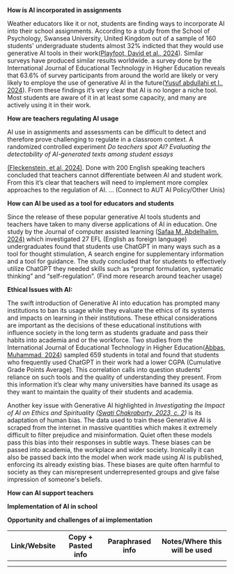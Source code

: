 **How is AI incorporated in assignments**

Weather educators like it or not, students are finding ways to incorporate AI into their school assignments. According to a study from the School of Psychology, Swansea University, United Kingdom out of a sample of 160 students' undergraduate students almost 32% indicted that they would use generative AI tools in their work([Playfoot, David et al., 2024](https://www.scopus.com/record/display.uri?eid=2-s2.0-85190779688&origin=resultslist&sort=plf-f&src=s&sid=059b8e81ec17e6cfa3d9a60635ee2ad0&sot=b&sdt=b&s=TITLE-ABS-KEY%28ai+assignments%29&sl=29&sessionSearchId=059b8e81ec17e6cfa3d9a60635ee2ad0&relpos=1)). Similar surveys have produced similar results worldwide. a survey done by the International Journal of Educational Technology in Higher Education reveals that 63.6% of survey participants from around the world are likely or very likely to employe the use of generative AI in the future([Yusuf abdullahi et l., 2024](https://www.scopus.com/record/display.uri?eid=2-s2.0-85188508655&origin=resultslist&sort=plf-f&src=s&sid=059b8e81ec17e6cfa3d9a60635ee2ad0&sot=b&sdt=b&s=TITLE-ABS-KEY%28ai+AND+usage%29&sl=29&sessionSearchId=059b8e81ec17e6cfa3d9a60635ee2ad0&relpos=7)). From these findings it’s very clear that AI is no longer a niche tool. Most students are aware of it in at least some capacity, and many are actively using it in their work.

**How are teachers regulating AI usage**

AI use in assignments and assessments can be difficult to detect and therefore prove challenging to regulate in a classroom context. A randomized controlled experiment _Do teachers spot AI? Evaluating the detectability of AI-generated texts among student essays_

[(Fleckenstein, et al, 2024)](https://www.sciencedirect.com/science/article/pii/S2666920X24000109?via%3Dihub). Done with 200 English speaking teachers concluded that teachers cannot differentiate between AI and student work. From this it’s clear that teachers will need to implement more complex approaches to the regulation of AI. ... (Connect to AUT AI Policy/Other Unis)

**How can AI be used as a tool for educators and students**

Since the release of these popular generative AI tools students and teachers have taken to many diverse applications of AI in education. One study by the Journal of computer assisted learning ([Safaa M. Abdelhalim, 2024)](https://onlinelibrary.wiley.com/doi/10.1111/jcal.12948) which investigated 27 EFL (English as foreign language) undergraduates found that students use ChatGPT in many ways such as a tool for thought stimulation, A search engine for supplementary information and a tool for guidance. The study concluded that for students to effectively utilize ChatGPT they needed skills such as “prompt formulation, systematic thinking” and “self-regulation”. (Find more research around teacher usage)

**Ethical Issues with AI:**

The swift introduction of Generative AI into education has prompted many institutions to ban its usage while they evaluate the ethics of its systems and impacts on learning in their institutions. These ethical considerations are important as the decisions of these educational institutions with influence society in the long term as students graduate and pass their habits into academia and or the workforce. Two studies from the International Journal of Educational Technology in Higher Education([Abbas, Muhammad, 2024](https://link.springer.com/content/pdf/10.1186/s41239-024-00444-7.pdf)) sampled 659 students in total and found that students who frequently used ChatGPT in their work had a lower CGPA (Cumulative Grade Points Average). This correlation calls into question students' reliance on such tools and the quality of understanding they present. From this information it’s clear why many universities have banned its usage as they want to maintain the quality of their students and academia.

Another key issue with Generative AI highlighted in _Investigating the Impact of AI on Ethics and Spirituality (_[_Swati Chakraborty, 2023, c. 2_](https://www.igi-global.com/gateway/book/318133)_)_ is its adaptation of human bias. The data used to train these Generative AI is scraped from the internet in massive quantities which makes it extremely difficult to filter prejudice and misinformation. Quiet often these models pass this bias into their responses in subtle ways. These biases can be passed into academia, the workplace and wider society. Ironically it can also be passed back into the model when work made using AI is published, enforcing its already existing bias. These biases are quite often harmful to society as they can misrepresent underrepresented groups and give false impression of someone's beliefs.

**How can AI support teachers**

**Implementation of AI in school**

**Opportunity and challenges of ai implementation**

| **Link/Website** | **Copy + Pasted info** | **Paraphrased info** | **Notes/Where this will be used** |
| --- | --- | --- | --- |
|     |     |     |     |
|     |     |     |     |
